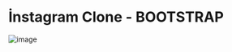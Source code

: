 # İnstagram Clone - BOOTSTRAP
![image](https://user-images.githubusercontent.com/89140860/174641821-bcda6c52-3311-4a6c-aa0f-d23d3d2b274c.png)



